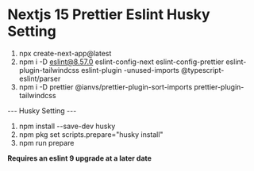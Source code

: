 # Nextjs 15 Prettier Eslint Husky Setting

1. npx create-next-app@latest
2. npm i -D eslint@8.57.0 eslint-config-next eslint-config-prettier eslint-plugin-tailwindcss eslint-plugin
   -unused-imports @typescript-eslint/parser
3. npm i -D prettier @ianvs/prettier-plugin-sort-imports prettier-plugin-tailwindcss

--- Husky Setting ---

1. npm install --save-dev husky
2. npm pkg set scripts.prepare="husky install"
3. npm run prepare

**Requires an eslint 9 upgrade at a later date**
